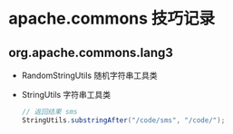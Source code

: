 # apache.commons 技巧记录

## org.apache.commons.lang3

* RandomStringUtils 随机字符串工具类
* StringUtils 字符串工具类

  ```java
  // 返回结果 sms
  StringUtils.substringAfter("/code/sms", "/code/");
  ```
